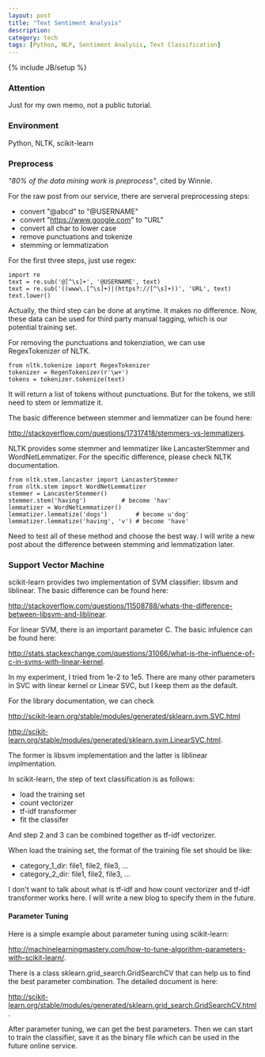 ```yaml
---
layout: post
title: "Text Sentiment Analysis"
description:
category: tech
tags: [Python, NLP, Sentiment Analysis, Text Classification]
---
```

{% include JB/setup %}

### Attention
Just for my own memo, not a public tutorial.

### Environment
Python, NLTK, scikit-learn

### Preprocess
*"80% of the data mining work is preprocess"*, cited by Winnie.

For the raw post from our service, there are serveral preprocessing steps:

*	convert "@abcd" to "@USERNAME"
*	convert "https://www.google.com" to "URL"
*	convert all char to lower case
*	remove punctuations and tokenize
*	stemming or lemmatization

For the first three steps, just use regex:

	import re
	text = re.sub('@[^\s]+', '@USERNAME', text)
	text = re.sub('((www\.[^\s]+)|(https?://[^\s]+))', 'URL', text)
	text.lower()
	
Actually, the third step can be done at anytime. It makes no difference. Now, these data can be used for third party manual tagging, which is our potential training set.

For removing the punctuations and tokenziation, we can use RegexTokenizer of NLTK.

	from nltk.tokenize import RegexTokenizer
	tokenizer = RegenTokenizer(r'\w+')
	tokens = tokenizer.tokenize(text)
	
It will return a list of tokens without punctuations. But for the tokens, we still need to stem or lemmatize it.

The basic difference between stemmer and lemmatizer can be found here: 

<http://stackoverflow.com/questions/17317418/stemmers-vs-lemmatizers>. 

NLTK provides some stemmer and lemmatizer like LancasterStemmer and WordNetLemmatizer. For the specific difference, please check NLTK documentation.

	from nltk.stem.lancaster import LancasterStemmer
	from nltk.stem import WordNetLemmatizer
	stemmer = LancasterStemmer()
	stemmer.stem('having')			# become 'hav'
	lemmatizer = WordNetLemmatizer()
	lemmatizer.lemmatize('dogs')		# become u'dog'
	lemmatizer.lemmatize('having', 'v')	# become 'have'
	
Need to test all of these method and choose the best way. I will write a new post about the difference between stemming and lemmatization later.

### Support Vector Machine
scikit-learn provides two implementation of SVM classifier: libsvm and liblinear. The basic difference can be found here: 

<http://stackoverflow.com/questions/11508788/whats-the-difference-between-libsvm-and-liblinear>.

For linear SVM, there is an important parameter C. The basic infulence can be found here: 

<http://stats.stackexchange.com/questions/31066/what-is-the-influence-of-c-in-svms-with-linear-kernel>. 

In my experiment, I tried from 1e-2 to 1e5. There are many other parameters in SVC with linear kernel or Linear SVC, but I keep them as the default. 

For the library documentation, we can check 

<http://scikit-learn.org/stable/modules/generated/sklearn.svm.SVC.html> 

<http://scikit-learn.org/stable/modules/generated/sklearn.svm.LinearSVC.html>. 

The former is libsvm implementation and the latter is liblinear implmentation.

In scikit-learn, the step of text classification is as follows:

*	load the training set
*	count vectorizer
*	tf-idf transformer
*	fit the classifer

And step 2 and 3 can be combined together as tf-idf vectorizer.

When load the training set, the format of the training file set should be like:

*	category_1_dir: file1, file2, file3, ...
*	category_2_dir: file1, file2, file3, ...

I don't want to talk about what is tf-idf and how count vectorizer and tf-idf transformer works here. I will write a new blog to specify them in the future.

#### Parameter Tuning
Here is a simple example about parameter tuning using scikit-learn: 

<http://machinelearningmastery.com/how-to-tune-algorithm-parameters-with-scikit-learn/>. 

There is a class sklearn.grid_search.GridSearchCV that can help us to find the best parameter combination. The detailed document is here: 

<http://scikit-learn.org/stable/modules/generated/sklearn.grid_search.GridSearchCV.html>.

After parameter tuning, we can get the best parameters. Then we can start to train the classifier, save it as the binary file which can be used in the future online service.